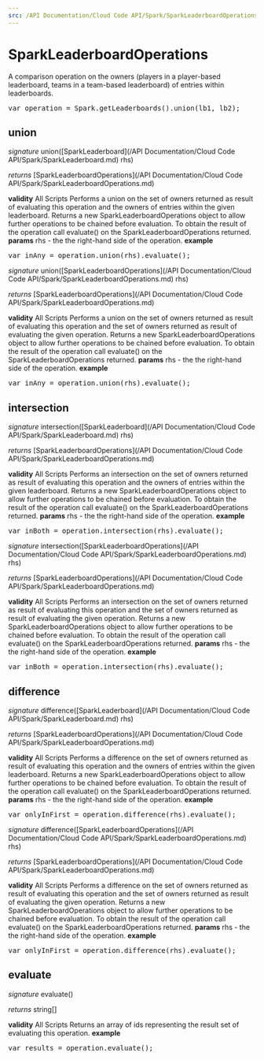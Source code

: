 ```yaml
---
src: /API Documentation/Cloud Code API/Spark/SparkLeaderboardOperations.md
---
```


# SparkLeaderboardOperations

A comparison operation on the owners (players in a player-based leaderboard, teams in a team-based leaderboard) of entries within leaderboards.

<pre rel="highlighter" code-brush="js" contenteditable="false">var operation = Spark.getLeaderboards().union(lb1, lb2);</pre>


## union
_signature_ union([SparkLeaderboard](/API Documentation/Cloud Code API/Spark/SparkLeaderboard.md) rhs)</p>
_returns_ [SparkLeaderboardOperations](/API Documentation/Cloud Code API/Spark/SparkLeaderboardOperations.md)</p>
<b>validity</b> All Scripts
Performs a union on the set of owners returned as result of evaluating this operation and the owners of entries within the given leaderboard.
Returns a new SparkLeaderboardOperations object to allow further operations to be chained before evaluation.
To obtain the result of the operation call evaluate() on the SparkLeaderboardOperations returned.
<b>params</b>
rhs - the the right-hand side of the operation.
<b>example</b>
<pre rel="highlighter" code-brush="js" contenteditable="false">var inAny = operation.union(rhs).evaluate();</pre>


_signature_ union([SparkLeaderboardOperations](/API Documentation/Cloud Code API/Spark/SparkLeaderboardOperations.md) rhs)</p>
_returns_ [SparkLeaderboardOperations](/API Documentation/Cloud Code API/Spark/SparkLeaderboardOperations.md)</p>
<b>validity</b> All Scripts
Performs a union on the set of owners returned as result of evaluating this operation and the set of owners returned as result of evaluating the given operation.
Returns a new SparkLeaderboardOperations object to allow further operations to be chained before evaluation.
To obtain the result of the operation call evaluate() on the SparkLeaderboardOperations returned.
<b>params</b>
rhs - the the right-hand side of the operation.
<b>example</b>
<pre rel="highlighter" code-brush="js" contenteditable="false">var inAny = operation.union(rhs).evaluate();</pre>

## intersection
_signature_ intersection([SparkLeaderboard](/API Documentation/Cloud Code API/Spark/SparkLeaderboard.md) rhs)</p>
_returns_ [SparkLeaderboardOperations](/API Documentation/Cloud Code API/Spark/SparkLeaderboardOperations.md)</p>
<b>validity</b> All Scripts
Performs an intersection on the set of owners returned as result of evaluating this operation and the owners of entries within the given leaderboard.
Returns a new SparkLeaderboardOperations object to allow further operations to be chained before evaluation.
To obtain the result of the operation call evaluate() on the SparkLeaderboardOperations returned.
<b>params</b>
rhs - the the right-hand side of the operation.
<b>example</b>
<pre rel="highlighter" code-brush="js" contenteditable="false">var inBoth = operation.intersection(rhs).evaluate();</pre>


_signature_ intersection([SparkLeaderboardOperations](/API Documentation/Cloud Code API/Spark/SparkLeaderboardOperations.md) rhs)</p>
_returns_ [SparkLeaderboardOperations](/API Documentation/Cloud Code API/Spark/SparkLeaderboardOperations.md)</p>
<b>validity</b> All Scripts
Performs an intersection on the set of owners returned as result of evaluating this operation and the set of owners returned as result of evaluating the given operation.
Returns a new SparkLeaderboardOperations object to allow further operations to be chained before evaluation.
To obtain the result of the operation call evaluate() on the SparkLeaderboardOperations returned.
<b>params</b>
rhs - the the right-hand side of the operation.
<b>example</b>
<pre rel="highlighter" code-brush="js" contenteditable="false">var inBoth = operation.intersection(rhs).evaluate();</pre>

## difference
_signature_ difference([SparkLeaderboard](/API Documentation/Cloud Code API/Spark/SparkLeaderboard.md) rhs)</p>
_returns_ [SparkLeaderboardOperations](/API Documentation/Cloud Code API/Spark/SparkLeaderboardOperations.md)</p>
<b>validity</b> All Scripts
Performs a difference on the set of owners returned as result of evaluating this operation and the owners of entries within the given leaderboard.
Returns a new SparkLeaderboardOperations object to allow further operations to be chained before evaluation.
To obtain the result of the operation call evaluate() on the SparkLeaderboardOperations returned.
<b>params</b>
rhs - the the right-hand side of the operation.
<b>example</b>
<pre rel="highlighter" code-brush="js" contenteditable="false">var onlyInFirst = operation.difference(rhs).evaluate();</pre>


_signature_ difference([SparkLeaderboardOperations](/API Documentation/Cloud Code API/Spark/SparkLeaderboardOperations.md) rhs)</p>
_returns_ [SparkLeaderboardOperations](/API Documentation/Cloud Code API/Spark/SparkLeaderboardOperations.md)</p>
<b>validity</b> All Scripts
Performs a difference on the set of owners returned as result of evaluating this operation and the set of owners returned as result of evaluating the given operation.
Returns a new SparkLeaderboardOperations object to allow further operations to be chained before evaluation.
To obtain the result of the operation call evaluate() on the SparkLeaderboardOperations returned.
<b>params</b>
rhs - the the right-hand side of the operation.
<b>example</b>
<pre rel="highlighter" code-brush="js" contenteditable="false">var onlyInFirst = operation.difference(rhs).evaluate();</pre>

## evaluate
_signature_ evaluate()</p>
_returns_ string[]</p>
<b>validity</b> All Scripts
Returns an array of ids representing the result set of evaluating this operation.
<b>example</b>
<pre rel="highlighter" code-brush="js" contenteditable="false">var results = operation.evaluate();</pre>


